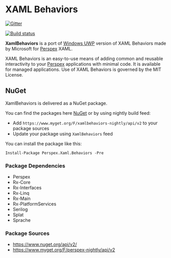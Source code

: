 # XAML Behaviors

[![Gitter](https://badges.gitter.im/Join%20Chat.svg)](https://gitter.im/XamlBehaviors/XamlBehaviors?utm_source=badge&utm_medium=badge&utm_campaign=pr-badge)

[![Build status](https://ci.appveyor.com/api/projects/status/w7t8lmqflmd62bft?svg=true)](https://ci.appveyor.com/project/wieslawsoltes/xamlbehaviors)

**XamlBehaviors** is a port of [Windows UWP](https://github.com/Microsoft/XamlBehaviors) version of XAML Behaviors made by Microsoft for [Perspex](https://github.com/Perspex/Perspex) XAML.

XAML Behaviors is an easy-to-use means of adding common and reusable interactivity to your [Perspex](https://github.com/Perspex/Perspex) applications with minimal code. It is available for managed applications. Use of XAML Behaviors is governed by the MIT License. 

## NuGet

XamlBehaviors is delivered as a NuGet package.

You can find the packages here [NuGet](https://www.nuget.org/packages/XamlBehaviors/) or by using nightly build feed:
* Add `https://www.myget.org/F/xamlbehaviors-nightly/api/v2` to your package sources
* Update your package using `XamlBehaviors` feed

You can install the package like this:

`Install-Package Perspex.Xaml.Behaviors -Pre`

### Package Dependencies

* Perspex
* Rx-Core
* Rx-Interfaces
* Rx-Linq
* Rx-Main
* Rx-PlatformServices
* Serilog
* Splat
* Sprache

### Package Sources

* https://www.nuget.org/api/v2/
* https://www.myget.org/F/perspex-nightly/api/v2
